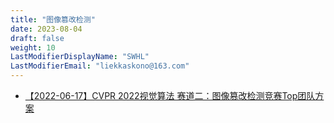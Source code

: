 ```yaml
---
title: "图像篡改检测"
date: 2023-08-04
draft: false
weight: 10
LastModifierDisplayName: "SWHL"
LastModifierEmail: "liekkaskono@163.com"
---
```

 
- [【2022-06-17】CVPR 2022视觉算法 赛道二：图像篡改检测竞赛Top团队方案](https://mp.weixin.qq.com/s/3Sow9bng3krLPcW7x8ebzA)
